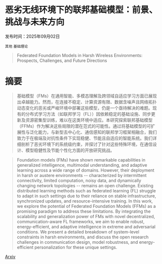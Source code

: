 # 恶劣无线环境下的联邦基础模型：前景、挑战与未来方向

发布时间：2025年09月02日

`其他` `基础理论`

> Federated Foundation Models in Harsh Wireless Environments: Prospects, Challenges, and Future Directions

# 摘要

> 基础模型（FMs）在通用智能、多模态理解及跨领域自适应学习方面已展现出卓越能力。然而，在连接不稳定、计算资源有限、数据含噪声且网络拓扑动态变化的恶劣或严峻环境中部署这些模型，仍是一个亟待解决的难题。现有的分布式学习方法（如联邦学习（FL））因依赖稳定的基础设施、同步更新及资源密集型训练，难以在这类环境中适应。本研究探索联邦基础模型（FFMs）作为解决这些局限的潜在范式的可能性。通过将基础模型的可扩展性与泛化能力，与新型去中心化、通信感知的联邦学习框架相融合，我们致力于在极端及对抗性条件下实现稳健、节能且自适应的智能系统。我们详细剖析了恶劣环境下的系统级约束，并探讨了针对这些特殊环境，在通信设计、模型稳健性及节能个性化方面的开放研究挑战。

> Foundation models (FMs) have shown remarkable capabilities in generalized intelligence, multimodal understanding, and adaptive learning across a wide range of domains. However, their deployment in harsh or austere environments -- characterized by intermittent connectivity, limited computation, noisy data, and dynamically changing network topologies -- remains an open challenge. Existing distributed learning methods such as federated learning (FL) struggle to adapt in such settings due to their reliance on stable infrastructure, synchronized updates, and resource-intensive training. In this work, we explore the potential of Federated Foundation Models (FFMs) as a promising paradigm to address these limitations. By integrating the scalability and generalization power of FMs with novel decentralized, communication-aware FL frameworks, we aim to enable robust, energy-efficient, and adaptive intelligence in extreme and adversarial conditions. We present a detailed breakdown of system-level constraints in harsh environments, and discuss the open research challenges in communication design, model robustness, and energy-efficient personalization for these unique settings.

[Arxiv](https://arxiv.org/abs/2509.01957)